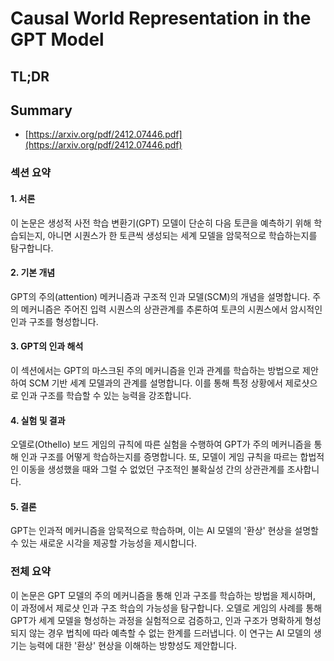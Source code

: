 # Causal World Representation in the GPT Model
## TL;DR
## Summary
- [https://arxiv.org/pdf/2412.07446.pdf](https://arxiv.org/pdf/2412.07446.pdf)

### 섹션 요약

#### 1. 서론
이 논문은 생성적 사전 학습 변환기(GPT) 모델이 단순히 다음 토큰을 예측하기 위해 학습되는지, 아니면 시퀀스가 한 토큰씩 생성되는 세계 모델을 암묵적으로 학습하는지를 탐구합니다.

#### 2. 기본 개념
GPT의 주의(attention) 메커니즘과 구조적 인과 모델(SCM)의 개념을 설명합니다. 주의 메커니즘은 주어진 입력 시퀀스의 상관관계를 추론하여 토큰의 시퀀스에서 암시적인 인과 구조를 형성합니다.

#### 3. GPT의 인과 해석
이 섹션에서는 GPT의 마스크된 주의 메커니즘을 인과 관계를 학습하는 방법으로 제안하여 SCM 기반 세계 모델과의 관계를 설명합니다. 이를 통해 특정 상황에서 제로샷으로 인과 구조를 학습할 수 있는 능력을 강조합니다.

#### 4. 실험 및 결과
오델로(Othello) 보드 게임의 규칙에 따른 실험을 수행하여 GPT가 주의 메커니즘을 통해 인과 구조를 어떻게 학습하는지를 증명합니다. 또, 모델이 게임 규칙을 따르는 합법적인 이동을 생성했을 때와 그럴 수 없었던 구조적인 불확실성 간의 상관관계를 조사합니다.

#### 5. 결론
GPT는 인과적 메커니즘을 암묵적으로 학습하며, 이는 AI 모델의 '환상' 현상을 설명할 수 있는 새로운 시각을 제공할 가능성을 제시합니다.

### 전체 요약
이 논문은 GPT 모델의 주의 메커니즘을 통해 인과 구조를 학습하는 방법을 제시하며, 이 과정에서 제로샷 인과 구조 학습의 가능성을 탐구합니다. 오델로 게임의 사례를 통해 GPT가 세계 모델을 형성하는 과정을 실험적으로 검증하고, 인과 구조가 명확하게 형성되지 않는 경우 법칙에 따라 예측할 수 없는 한계를 드러냅니다. 이 연구는 AI 모델의 생기는 능력에 대한 '환상' 현상을 이해하는 방향성도 제안합니다.